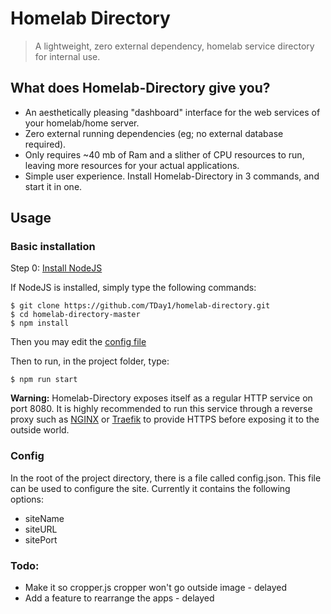 # Homelab Directory

> A lightweight, zero external dependency, homelab service directory for internal use.

## What does Homelab-Directory give you?
* An aesthetically pleasing "dashboard" interface for the web services of your homelab/home server.
* Zero external running dependencies (eg; no external database required).
* Only requires ~40 mb of Ram and a slither of CPU resources to run, leaving more resources for your actual applications.
* Simple user experience. Install Homelab-Directory in 3 commands, and start it in one.  



## Usage

### Basic installation

Step 0: [Install NodeJS](https://nodejs.org/en/download/) 

If NodeJS is installed, simply type the following commands: 
```
$ git clone https://github.com/TDay1/homelab-directory.git
$ cd homelab-directory-master
$ npm install
```

Then you may edit the [config file](#Config)

Then to  run, in the project folder, type:
```
$ npm run start
```

**Warning:** Homelab-Directory exposes itself as a regular HTTP service on port 8080. It is highly recommended to run this service through a reverse proxy such as [NGINX](http://nginx.org/) or [Traefik](https://github.com/containous/traefik) to provide HTTPS before exposing it to the outside world.

### Config
In the root of the project directory, there is a file called config.json. This file can be used to configure the site. Currently it contains the following options:
* siteName
* siteURL
* sitePort


### Todo:
* Make it so cropper.js cropper won't go outside image - delayed
* Add a feature to rearrange the apps - delayed
